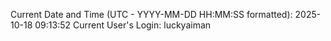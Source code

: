 Current Date and Time (UTC - YYYY-MM-DD HH:MM:SS formatted): 2025-10-18 09:13:52
Current User's Login: luckyaiman
